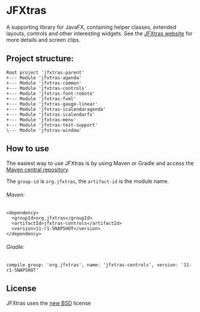 JFXtras
=======

A supporting library for JavaFX, containing helper classes, extended layouts, controls and other interesting widgets.
See the [JFXtras website](http://jfxtras.org/) for more details and screen clips.

## Project structure:

    Root project 'jfxtras-parent'
    +--- Module 'jfxtras-agenda'
    +--- Module 'jfxtras-common'
    +--- Module 'jfxtras-controls'
    +--- Module 'jfxtras-font-roboto'
    +--- Module 'jfxtras-fxml'
    +--- Module 'jfxtras-gauge-linear'
    +--- Module 'jfxtras-icalendaragenda'
    +--- Module 'jfxtras-icalendarfx'
    +--- Module 'jfxtras-menu'
    +--- Module 'jfxtras-test-support'
    \--- Module 'jfxtras-window'

## How to use

The easiest way to use JFXtras is by using Maven or Gradle and access the [Maven central repository](https://search.maven.org/search?q=g:org.jfxtras).

The `group-id` is `org.jfxtras`, the `artifact-id` is the module name.

###### Maven:

    <dependency>
      <groupId>org.jfxtras</groupId>
      <artifactId>jfxtras-controls</artifactId>
      <version>11-r1-SNAPSHOT</version>
    </dependency>
    
###### Gradle:

    compile group: 'org.jfxtras', name: 'jfxtras-controls', version: '11-r1-SNAPSHOT'

## License

JFXtras uses the [new BSD](http://en.wikipedia.org/wiki/BSD_licenses#3-clause_license_.28.22Revised_BSD_License.22.2C_.22New_BSD_License.22.2C_or_.22Modified_BSD_License.22.29) license
